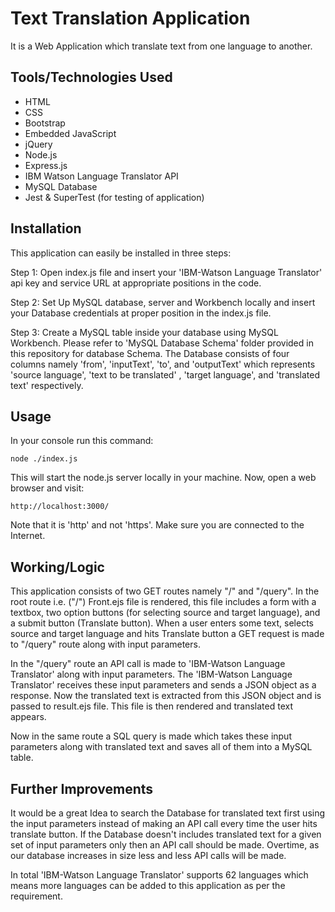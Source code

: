 
# Text Translation Application

It is a Web Application which translate text from one language to another.

## Tools/Technologies Used

* HTML                                              
* CSS
* Bootstrap
* Embedded JavaScript
* jQuery
* Node.js
* Express.js
* IBM Watson Language Translator API
* MySQL Database
* Jest & SuperTest (for testing of application)



## Installation

This application can easily be installed in three steps:

  Step 1:
  Open index.js file and insert your 'IBM-Watson Language Translator' api key and service URL at appropriate positions in the code.

  Step 2:
  Set Up MySQL database, server and Workbench locally and insert your  Database credentials at proper position in the index.js file.
  
  Step 3:
  Create a MySQL table inside your database using MySQL Workbench. Please refer to 'MySQL Database Schema' folder provided in this repository for database Schema.
  The Database consists of four columns namely 'from', 'inputText', 'to', and 'outputText' which represents 'source language', 'text to be translated' , 'target language', and 'translated text' respectively.


## Usage

In your console run this command:
```
node ./index.js
```
This will start the node.js server locally in your machine.
Now, open a web browser and visit:
```
http://localhost:3000/
```
Note that it is 'http' and not 'https'. 
Make sure you are connected to the Internet.
  
## Working/Logic

This application consists of two GET routes namely "/" and "/query".
In the root route i.e. ("/") Front.ejs file is rendered, this file includes a form with a textbox, two option buttons (for selecting source and target language), and a submit button (Translate button).
When a user enters some text, selects source and target language and hits Translate button a GET request is made to "/query" route along with input parameters.

In the "/query" route an API call is made to 'IBM-Watson Language Translator' along with input parameters.
The 'IBM-Watson Language Translator' receives these input parameters and sends a JSON object as a response.
Now the translated text is extracted from this JSON object and is passed to result.ejs file. This file is then rendered and translated text appears.

Now in the same route a SQL query is made which takes these input parameters along with translated text and saves all of them into a MySQL table.

## Further Improvements
It would be a great Idea to search the Database for translated text first using the input parameters instead of making an API call every time the user hits translate button.
If the Database doesn't includes translated text for a given set of input parameters only then an API call should be made. Overtime, as our database increases in size less and less API calls will be made.

In total 'IBM-Watson Language Translator' supports 62 languages which means more languages can be added to this application as per the requirement.